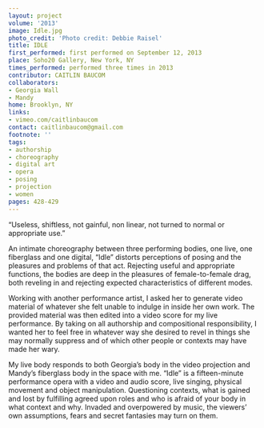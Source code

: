 ```yaml
---
layout: project
volume: '2013'
image: Idle.jpg
photo_credit: 'Photo credit: Debbie Raisel'
title: IDLE
first_performed: first performed on September 12, 2013
place: Soho20 Gallery, New York, NY
times_performed: performed three times in 2013
contributor: CAITLIN BAUCOM
collaborators:
- Georgia Wall
- Mandy
home: Brooklyn, NY
links:
- vimeo.com/caitlinbaucom
contact: caitlinbaucom@gmail.com
footnote: ''
tags:
- authorship
- choreography
- digital art
- opera
- posing
- projection
- women
pages: 428-429
---
```


“Useless, shiftless, not gainful, non linear, not turned to normal or appropriate use.”

An intimate choreography between three performing bodies, one live, one fiberglass and one digital, “Idle” distorts perceptions of posing and the pleasures and problems of that act. Rejecting useful and appropriate functions, the bodies are deep in the pleasures of female-to-female drag, both reveling in and rejecting expected characteristics of different modes.

Working with another performance artist, I asked her to generate video material of whatever she felt unable to indulge in inside her own work. The provided material was then edited into a video score for my live performance. By taking on all authorship and compositional responsibility, I wanted her to feel free in whatever way she desired to revel in things she may normally suppress and of which other people or contexts may have made her wary.

My live body responds to both Georgia’s body in the video projection and Mandy’s fiberglass body in the space with me. “Idle” is a fifteen-minute performance opera with a video and audio score, live singing, physical movement and object manipulation. Questioning contexts, what is gained and lost by fulfilling agreed upon roles and who is afraid of your body in what context and why. Invaded and overpowered by music, the viewers’ own assumptions, fears and secret fantasies may turn on them.

